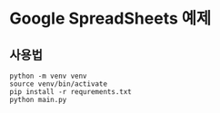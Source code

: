 # Google SpreadSheets 예제

## 사용법
```shell script
python -m venv venv
source venv/bin/activate
pip install -r requrements.txt
python main.py
```